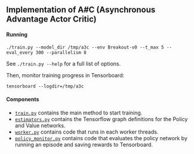 ## Implementation of A#C (Asynchronous Advantage Actor Critic)

#### Running

```
./train.py --model_dir /tmp/a3c --env Breakout-v0 --t_max 5 --eval_every 300 --parallelism 8
```

See `./train.py --help` for a full list of options.

Then, monitor training progress in Tensorboard:

```
tensorboard --logdir=/tmp/a3c
```

#### Components

- [`train.py`](train.y) contains the main method to start training.
- [`estimators.py`](estimators.py) contains the Tensorflow graph definitions for the Policy and Value networks.
- [`worker.py`](worker.py) contains code that runs in each worker threads.
- [`policy_monitor.py`](policy_monitor.py) contains code that evaluates the policy network by running an episode and saving rewards to Tensorboard.
